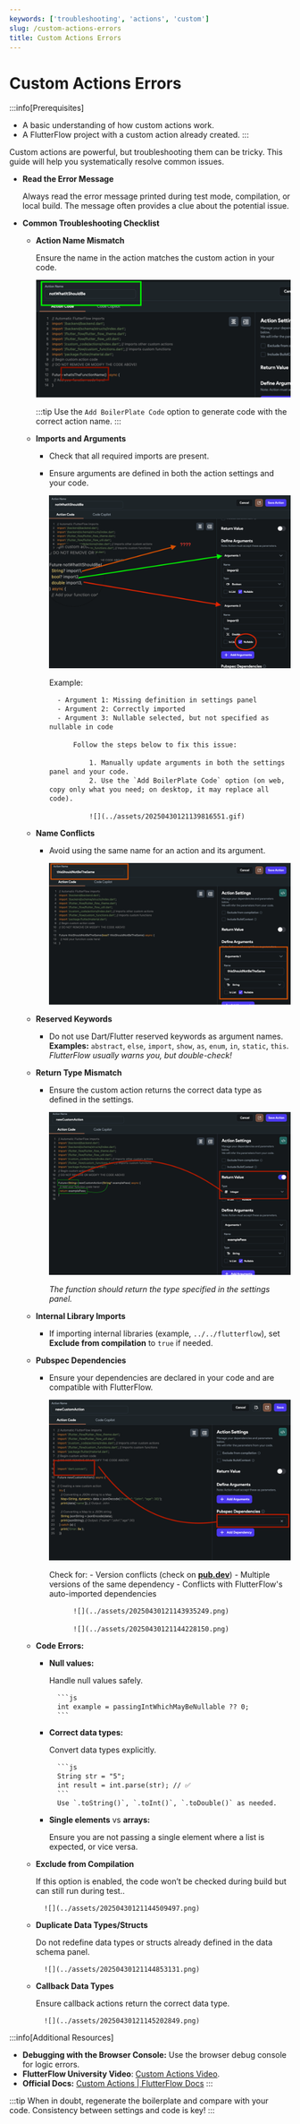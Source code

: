 ```yaml
---
keywords: ['troubleshooting', 'actions', 'custom']
slug: /custom-actions-errors
title: Custom Actions Errors
---
```

# Custom Actions Errors

:::info[Prerequisites]
- A basic understanding of how custom actions work.
- A FlutterFlow project with a custom action already created.
:::


Custom actions are powerful, but troubleshooting them can be tricky. This guide will help you systematically resolve common issues.


- **Read the Error Message**

    Always read the error message printed during test mode, compilation, or local build. The message often provides a clue about the potential issue.

- **Common Troubleshooting Checklist**

    - **Action Name Mismatch**

        Ensure the name in the action matches the custom action in your code.

        ![](../assets/20250430121138021235.png)

        :::tip
        Use the `Add BoilerPlate Code` option to generate code with the correct action name.
        :::

    - **Imports and Arguments**

        - Check that all required imports are present.
        - Ensure arguments are defined in both the action settings and your code.

            ![](../assets/20250430121138830209.png)

            Example:

                - Argument 1: Missing definition in settings panel
                - Argument 2: Correctly imported
                - Argument 3: Nullable selected, but not specified as nullable in code

                    Follow the steps below to fix this issue:

                        1. Manually update arguments in both the settings panel and your code.
                        2. Use the `Add BoilerPlate Code` option (on web, copy only what you need; on desktop, it may replace all code).

                        ![](../assets/20250430121139816551.gif)

    - **Name Conflicts**

        - Avoid using the same name for an action and its argument.

            ![](../assets/20250430121142594662.png)

    - **Reserved Keywords**

        - Do not use Dart/Flutter reserved keywords as argument names. **Examples:** `abstract`, `else`, `import`, `show`, `as`, `enum`, `in`, `static`, `this`.
        *FlutterFlow usually warns you, but double-check!*

    - **Return Type Mismatch**

        - Ensure the custom action returns the correct data type as defined in the settings.

            ![](../assets/20250430121143268592.png)

            *The function should return the type specified in the settings panel.*

    - **Internal Library Imports**

        - If importing internal libraries (example, `../../flutterflow`), set **Exclude from compilation** to `true` if needed.

    - **Pubspec Dependencies**

        - Ensure your dependencies are declared in your code and are compatible with FlutterFlow.

            ![](../assets/20250430121143614166.png)

            Check for:
                - Version conflicts (check on **[pub.dev](https://pub.dev)**)
                - Multiple versions of the same dependency
                - Conflicts with FlutterFlow's auto-imported dependencies

                    ![](../assets/20250430121143935249.png)

                    ![](../assets/20250430121144228150.png)

    - **Code Errors:**

        - **Null values:**
            
            Handle null values safely.

                ```js
                int example = passingIntWhichMayBeNullable ?? 0;
                ```
        - **Correct data types:**

            Convert data types explicitly.

                ```js
                String str = "5";
                int result = int.parse(str); // ✅
                ```
                Use `.toString()`, `.toInt()`, `.toDouble()` as needed.

        - **Single elements** vs **arrays:**
            
            Ensure you are not passing a single element where a list is expected, or vice versa.

    - **Exclude from Compilation**

        If this option is enabled, the code won’t be checked during build but can still run during test..

            ![](../assets/20250430121144509497.png)

    - **Duplicate Data Types/Structs**

        Do not redefine data types or structs already defined in the data schema panel.

            ![](../assets/20250430121144853131.png)

    - **Callback Data Types**

        Ensure callback actions return the correct data type.

            ![](../assets/20250430121145202849.png)


:::info[Additional Resources]
- **Debugging with the Browser Console:** Use the browser debug console for logic errors.
- **FlutterFlow University Video**: [Custom Actions Video](https://www.youtube.com/watch?v=rKaD9eKuZkY).
- **Official Docs:** [Custom Actions | FlutterFlow Docs](/concepts/custom-code/custom-actions/)
:::

:::tip
When in doubt, regenerate the boilerplate and compare with your code. Consistency between settings and code is key!
:::